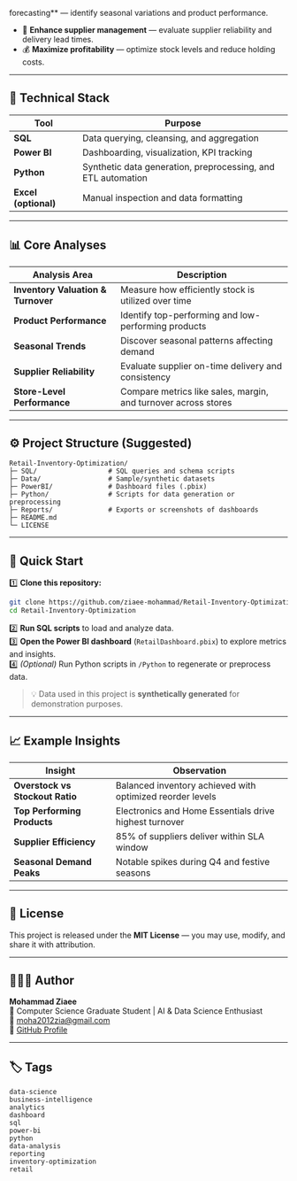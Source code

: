  forecasting** — identify seasonal variations and product performance.  
- 🤝 **Enhance supplier management** — evaluate supplier reliability and delivery lead times.  
- 💰 **Maximize profitability** — optimize stock levels and reduce holding costs.

---

## 🧠 Technical Stack
| Tool | Purpose |
|------|----------|
| **SQL** | Data querying, cleansing, and aggregation |
| **Power BI** | Dashboarding, visualization, KPI tracking |
| **Python** | Synthetic data generation, preprocessing, and ETL automation |
| **Excel (optional)** | Manual inspection and data formatting |

---

## 📊 Core Analyses
| Analysis Area | Description |
|----------------|-------------|
| **Inventory Valuation & Turnover** | Measure how efficiently stock is utilized over time |
| **Product Performance** | Identify top-performing and low-performing products |
| **Seasonal Trends** | Discover seasonal patterns affecting demand |
| **Supplier Reliability** | Evaluate supplier on-time delivery and consistency |
| **Store-Level Performance** | Compare metrics like sales, margin, and turnover across stores |

---

## ⚙️ Project Structure (Suggested)
```
Retail-Inventory-Optimization/
├─ SQL/                  # SQL queries and schema scripts
├─ Data/                 # Sample/synthetic datasets
├─ PowerBI/              # Dashboard files (.pbix)
├─ Python/               # Scripts for data generation or preprocessing
├─ Reports/              # Exports or screenshots of dashboards
├─ README.md
└─ LICENSE
```

---

## 🚀 Quick Start
1️⃣ **Clone this repository:**
```bash
git clone https://github.com/ziaee-mohammad/Retail-Inventory-Optimization.git
cd Retail-Inventory-Optimization
```

2️⃣ **Run SQL scripts** to load and analyze data.  
3️⃣ **Open the Power BI dashboard** (`RetailDashboard.pbix`) to explore metrics and insights.  
4️⃣ *(Optional)* Run Python scripts in `/Python` to regenerate or preprocess data.

> 💡 Data used in this project is **synthetically generated** for demonstration purposes.

---

## 📈 Example Insights
| Insight | Observation |
|----------|--------------|
| **Overstock vs Stockout Ratio** | Balanced inventory achieved with optimized reorder levels |
| **Top Performing Products** | Electronics and Home Essentials drive highest turnover |
| **Supplier Efficiency** | 85% of suppliers deliver within SLA window |
| **Seasonal Demand Peaks** | Notable spikes during Q4 and festive seasons |

---

## 📜 License
This project is released under the **MIT License** — you may use, modify, and share it with attribution.

---

## 👨🏻‍💻 Author
**Mohammad Ziaee**  
📍 Computer Science Graduate Student | AI & Data Science Enthusiast  
📧 moha2012zia@gmail.com  
🔗 [GitHub Profile](https://github.com/ziaee-mohammad)

---

## 🏷 Tags
```
data-science
business-intelligence
analytics
dashboard
sql
power-bi
python
data-analysis
reporting
inventory-optimization
retail
```

